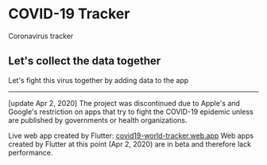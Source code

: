# COVID-19 Tracker

Coronavirus tracker

## Let's collect the data together

Let's fight this virus together by adding data to the app

--------------------------------------------------------------

[update Apr 2, 2020] The project was discontinued due to Apple's and Google's restriction on apps that try to fight the COVID-19 epidemic unless are published by governments or health organizations.

Live web app created by Flutter: [covid19-world-tracker.web.app](https://covid19-world-tracker.web.app)
Web apps created by Flutter at this point (Apr 2, 2020) are in beta and therefore lack performance.

